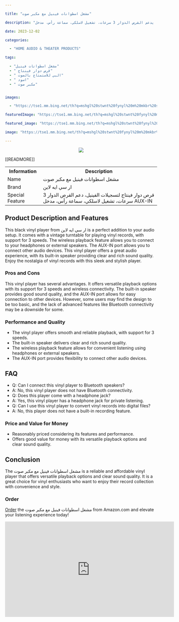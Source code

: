 ---
title: "مشغل اسطوانات فينيل مع مكبر صوت"
description: "قرص دوار فينتاج لتسجيلات الفينيل، يدعم القرص الدوار 3 سرعات، تشغيل لاسلكي، سماعة رأس، مدخل AUX-IN، مشغل فينيل ار سي ايه لاين ال بي للاستمتاع بالصوت، اسود"
date: 2023-12-02
categories:
  - "HOME AUDIO & THEATER PRODUCTS"
tags:
  - "مشغل اسطوانات فينيل"
  - " قرص دوار فينتاج"
  - " البي للاستمتاع بالصوت"
  - " اسود"
  - " مكبر صوت"

images:
  - "https://tse1.mm.bing.net/th?q=mshgl%20stwnt%20fynyl%20m%20mkbr%20swt%20qrs%20dwr%20fyntj%20ltsjylt%20lfynyl%20yd%20m%20lqrs%20ldwr%203%20sr%20t%20tshgyl%20lslky%20sm%20rs%20mdkhl%20aux%20in%20mshgl%20fynyl%20r%20sy%20yh%20lyn%20l%20by%20llstmt%20blswt%20swd%20kode%20asin%20b0bqjm66c2%20tag%20indrajaya%2020"
featuredImage: "https://tse1.mm.bing.net/th?q=mshgl%20stwnt%20fynyl%20m%20mkbr%20swt%20qrs%20dwr%20fyntj%20ltsjylt%20lfynyl%20yd%20m%20lqrs%20ldwr%203%20sr%20t%20tshgyl%20lslky%20sm%20rs%20mdkhl%20aux%20in%20mshgl%20fynyl%20r%20sy%20yh%20lyn%20l%20by%20llstmt%20blswt%20swd%20kode%20asin%20b0bqjm66c2%20tag%20indrajaya%2020"
featured_image: "https://tse1.mm.bing.net/th?q=mshgl%20stwnt%20fynyl%20m%20mkbr%20swt%20qrs%20dwr%20fyntj%20ltsjylt%20lfynyl%20yd%20m%20lqrs%20ldwr%203%20sr%20t%20tshgyl%20lslky%20sm%20rs%20mdkhl%20aux%20in%20mshgl%20fynyl%20r%20sy%20yh%20lyn%20l%20by%20llstmt%20blswt%20swd%20kode%20asin%20b0bqjm66c2%20tag%20indrajaya%2020"
image: "https://tse1.mm.bing.net/th?q=mshgl%20stwnt%20fynyl%20m%20mkbr%20swt%20qrs%20dwr%20fyntj%20ltsjylt%20lfynyl%20yd%20m%20lqrs%20ldwr%203%20sr%20t%20tshgyl%20lslky%20sm%20rs%20mdkhl%20aux%20in%20mshgl%20fynyl%20r%20sy%20yh%20lyn%20l%20by%20llstmt%20blswt%20swd%20kode%20asin%20b0bqjm66c2%20tag%20indrajaya%2020"
---

<center><p><img src="https://tse1.mm.bing.net/th?q=image+مشغل+اسطوانات+فينيل+مع+مكبر+صوت،+قرص+دوار+فينتاج+لتسجيلات+الفينيل،+يدعم+القرص+الدوار+3+سرعات،+تشغيل+لاسلكي،+سماعة+رأس،+مدخل+AUX-IN،+مشغل+فينيل+ار+سي+ايه+لاين+ال+بي+للاستمتاع+بالصوت،+اسود"/></p></center>

<table>

<tr>

<th>Information</th>

<th>Description</th>

</tr>

<tr>

<td>Name</td>

<td>مشغل اسطوانات فينيل مع مكبر صوت</td>

</tr>

<tr>

<td>Brand</td>

<td>ار سي ايه لاين</td>

</tr>

<tr>

<td>Special Feature</td>

<td>قرص دوار فينتاج لتسجيلات الفينيل، دعم القرص الدوار 3 سرعات، تشغيل لاسلكي، سماعة رأس، مدخل AUX-IN</td>

 [[READMORE]] 



</tr>

</table>

<h2>Product Description and Features</h2>

<p>This black vinyl player from ار سي ايه لاين is a perfect addition to your audio setup. It comes with a vintage turntable for playing vinyl records, with support for 3 speeds. The wireless playback feature allows you to connect to your headphones or external speakers. The AUX-IN port allows you to connect other audio devices. This vinyl player offers a great audio experience, with its built-in speaker providing clear and rich sound quality. Enjoy the nostalgia of vinyl records with this sleek and stylish player.</p>

<h3>Pros and Cons</h3>

<p>This vinyl player has several advantages. It offers versatile playback options with its support for 3 speeds and wireless connectivity. The built-in speaker provides good sound quality, and the AUX-IN port allows for easy connection to other devices. However, some users may find the design to be too basic, and the lack of advanced features like Bluetooth connectivity may be a downside for some.</p>

<h3>Performance and Quality</h3>

<ul>

<li>The vinyl player offers smooth and reliable playback, with support for 3 speeds.</li>

<li>The built-in speaker delivers clear and rich sound quality.</li>

<li>The wireless playback feature allows for convenient listening using headphones or external speakers.</li>

<li>The AUX-IN port provides flexibility to connect other audio devices.</li>

</ul>

<h2>FAQ</h2>

<ul>

<li>Q: Can I connect this vinyl player to Bluetooth speakers?</li>

<li>A: No, this vinyl player does not have Bluetooth connectivity.</li>

<li>Q: Does this player come with a headphone jack?</li>

<li>A: Yes, this vinyl player has a headphone jack for private listening.</li>

<li>Q: Can I use this vinyl player to convert vinyl records into digital files?</li>

<li>A: No, this player does not have a built-in recording feature.</li>

</ul>

<h3>Price and Value for Money</h3>

<ul>

<li>Reasonably priced considering its features and performance.</li>

<li>Offers good value for money with its versatile playback options and clear sound quality.</li>

</ul>

<h2>Conclusion</h2>

<p>The مشغل اسطوانات فينيل مع مكبر صوت is a reliable and affordable vinyl player that offers versatile playback options and clear sound quality. It is a great choice for vinyl enthusiasts who want to enjoy their record collection with convenience and style.</p>

<h3>Order</h3>

<p><a href="https://www.amazon.com/dp/B0BQJM66C2/?tag=indrajaya-20">Order</a> the مشغل اسطوانات فينيل مع مكبر صوت from Amazon.com and elevate your listening experience today!</p>

<iframe width="560" height="315" src="https://www.youtube.com/embed/3cg0gRb24Zw" title="مشغل اسطوانات فينيل مع مكبر صوت، قرص دوار فينتاج لتسجيلات الفينيل، يدعم القرص الدوار 3 سرعات، تشغيل لاسلكي، سماعة رأس، مدخل Aux-In، مشغل فينيل ار سي ايه لاين ال بي للاستمتاع بالصوت، اسود (Kode Asin=B0Bqjm66C2, Tag=Indrajaya-20)" frameborder="0" allow="accelerometer; autoplay; clipboard-write; encrypted-media; gyroscope; picture-in-picture; web-share" allowfullscreen></iframe>